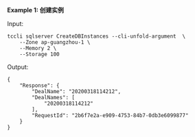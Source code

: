 **Example 1: 创建实例**



Input: 

```
tccli sqlserver CreateDBInstances --cli-unfold-argument  \
    --Zone ap-guangzhou-1 \
    --Memory 2 \
    --Storage 100
```

Output: 
```
{
    "Response": {
        "DealName": "20200318114212",
        "DealNames": [
            "20200318114212"
        ],
        "RequestId": "2b6f7e2a-e909-4753-84b7-0db3e6099877"
    }
}
```

